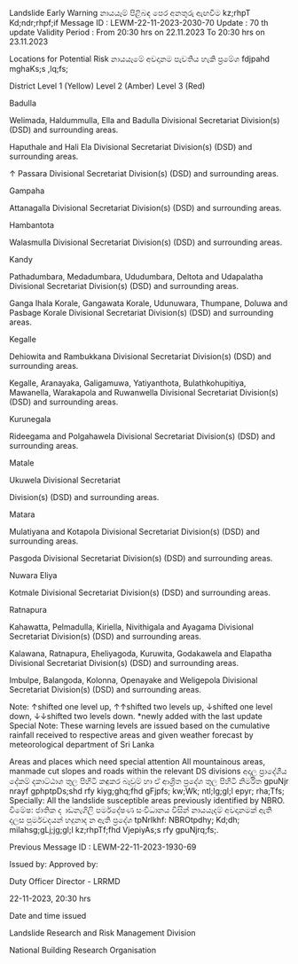 Landslide Early Warning නායයෑම් පිළිබඳ පෙර අනතුරු ඇඟවීම kz;rhpT Kd;ndr;rhpf;if Message ID : LEWM-22-11-2023-2030-70 Update : 70 th update Validity Period : From 20:30 hrs on 22.11.2023 To 20:30 hrs on 23.11.2023

Locations for Potential Risk නායයෑමේ අවදානම පැවතිය හැකි ප්‍රමේශ fdjpahd mghaKs;s ,lq;fs;

District Level 1 (Yellow) Level 2 (Amber) Level 3 (Red)

Badulla

Welimada, Haldummulla, Ella and Badulla Divisional Secretariat Division(s) (DSD) and surrounding areas.

Haputhale and Hali Ela Divisional Secretariat Division(s) (DSD) and surrounding areas.

↑ Passara Divisional Secretariat Division(s) (DSD) and surrounding areas.

Gampaha

Attanagalla Divisional Secretariat Division(s) (DSD) and surrounding areas.

Hambantota

Walasmulla Divisional Secretariat Division(s) (DSD) and surrounding areas.

Kandy

Pathadumbara, Medadumbara, Ududumbara, Deltota and Udapalatha Divisional Secretariat Division(s) (DSD) and surrounding areas.

Ganga Ihala Korale, Gangawata Korale, Udunuwara, Thumpane, Doluwa and Pasbage Korale Divisional Secretariat Division(s) (DSD) and surrounding areas.

Kegalle

Dehiowita and Rambukkana Divisional Secretariat Division(s) (DSD) and surrounding areas.

Kegalle, Aranayaka, Galigamuwa, Yatiyanthota, Bulathkohupitiya, Mawanella, Warakapola and Ruwanwella Divisional Secretariat Division(s) (DSD) and surrounding areas.

Kurunegala

Rideegama and Polgahawela Divisional Secretariat Division(s) (DSD) and surrounding areas.

Matale

Ukuwela Divisional Secretariat

Division(s) (DSD) and surrounding areas.

Matara

Mulatiyana and Kotapola Divisional Secretariat Division(s) (DSD) and surrounding areas.

Pasgoda Divisional Secretariat Division(s) (DSD) and surrounding areas.

Nuwara Eliya

Kotmale Divisional Secretariat Division(s) (DSD) and surrounding areas.

Ratnapura

Kahawatta, Pelmadulla, Kiriella, Nivithigala and Ayagama Divisional Secretariat Division(s) (DSD) and surrounding areas.

Kalawana, Ratnapura, Eheliyagoda, Kuruwita, Godakawela and Elapatha Divisional Secretariat Division(s) (DSD) and surrounding areas.

Imbulpe, Balangoda, Kolonna, Openayake and Weligepola Divisional Secretariat Division(s) (DSD) and surrounding areas.

Note: ↑shifted one level up, ↑↑shifted two levels up, ↓shifted one level down, ↓↓shifted two levels down. *newly added with the last update Special Note: These warning levels are issued based on the cumulative rainfall received to respective areas and given weather forecast by meteorological department of Sri Lanka

Areas and places which need special attention All mountainous areas, manmade cut slopes and roads within the relevant DS divisions අදාල ප්‍රාදේශීය දේකම් දකාට්ඨාශ තුල පිහිටි කඳුකර බෑවුම් හා ඒ ආශ්‍රිත ප්‍රදේශ තුල පිහිටි නිර්මිත gpuNjr nrayf gphptpDs;shd rfy kiyg;ghq;fhd gFjpfs; kw;Wk; ntl;lg;gl;l epyr; rha;Tfs; Specially: All the landslide susceptible areas previously identified by NBRO. විමේෂ: ජාතික ද ාඩනැගිලි පර්මදේෂණ සංවිධානය විසින් නායයෑදම් අවදානමක් ඇති දලස පුර්මවදයන් හදුනාද න ඇති ප්‍රදේශ tpNrlkhf: NBROtpdhy; Kd;dh; milahsg;gLj;jg;gl;l kz;rhpTf;fhd VjepiyAs;s rfy gpuNjrq;fs;.

Previous Message ID : LEWM-22-11-2023-1930-69

Issued by: Approved by:

Duty Officer Director - LRRMD

22-11-2023, 20:30 hrs

Date and time issued

Landslide Research and Risk Management Division

National Building Research Organisation